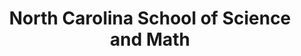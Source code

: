 ---
layout: repo
title: "North Carolina School of Science and Math"
id: 4497
permalink: repos/4497/
---
